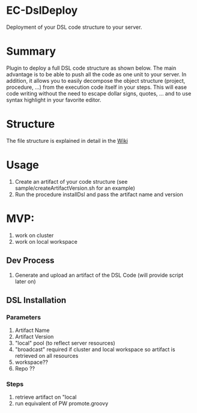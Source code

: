 # EC-DslDeploy
Deployment of your DSL code structure to your server.

# Summary
Plugin to deploy a full DSL code structure as shown below. The main advantage is
to be able to push all the code as one unit to your server.
In addition, it allows you to easily decompose the object structure (project,
procedure, ...) from the execution code itself in your steps. This will ease
code writing without the need to escape dollar signs, quotes, ... and to use
syntax highlight in your favorite editor.

# Structure
The file structure is explained in detail in the [Wiki](wiki/file-structure)

# Usage
1. Create an artifact of your code structure (see sample/createArtifactVersion.sh
  for an example)
2. Run the procedure installDsl and pass the artifact name and version

# MVP:
1. work on cluster
2. work on local workspace

## Dev Process
1. Generate and upload an artifact of the DSL Code (will provide script later on)

## DSL Installation

### Parameters
1. Artifact Name
1. Artifact Version
1. "local" pool (to reflect server resources)
1. "broadcast" required if cluster and local workspace so artifact is retrieved on all resources
1. workspace??
1. Repo ??

### Steps
1. retrieve artifact on "local
2. run equivalent of PW promote.groovy
